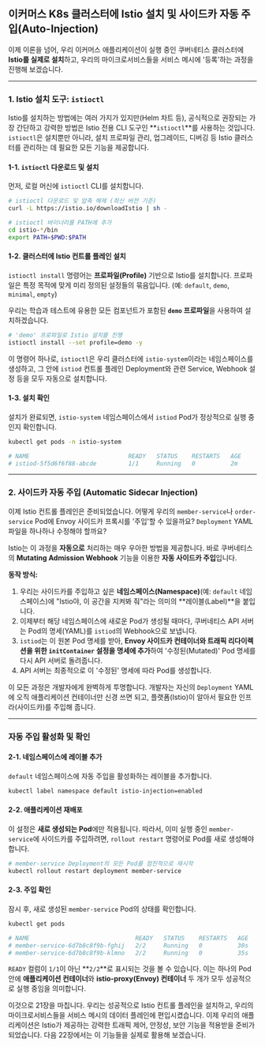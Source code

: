 ## 이커머스 K8s 클러스터에 Istio 설치 및 사이드카 자동 주입(Auto-Injection)

이제 이론을 넘어, 우리 이커머스 애플리케이션이 실행 중인 쿠버네티스 클러스터에 **Istio를 실제로 설치**하고, 우리의 마이크로서비스들을 서비스 메시에 '등록'하는 과정을 진행해 보겠습니다.

-----

### 1\. Istio 설치 도구: `istioctl`

Istio를 설치하는 방법에는 여러 가지가 있지만(Helm 차트 등), 공식적으로 권장되는 가장 간단하고 강력한 방법은 Istio 전용 CLI 도구인 \*\*`istioctl`\*\*를 사용하는 것입니다. `istioctl`은 설치뿐만 아니라, 설치 프로파일 관리, 업그레이드, 디버깅 등 Istio 클러스터를 관리하는 데 필요한 모든 기능을 제공합니다.

#### 1-1. `istioctl` 다운로드 및 설치

먼저, 로컬 머신에 `istioctl` CLI를 설치합니다.

```bash
# istioctl 다운로드 및 압축 해제 (최신 버전 기준)
curl -L https://istio.io/downloadIstio | sh -

# istioctl 바이너리를 PATH에 추가
cd istio-*/bin
export PATH=$PWD:$PATH
```

#### 1-2. 클러스터에 Istio 컨트롤 플레인 설치

`istioctl install` 명령어는 **프로파일(Profile)** 기반으로 Istio를 설치합니다. 프로파일은 특정 목적에 맞게 미리 정의된 설정들의 묶음입니다. (예: `default`, `demo`, `minimal`, `empty`)

우리는 학습과 테스트에 유용한 모든 컴포넌트가 포함된 **`demo` 프로파일**을 사용하여 설치하겠습니다.

```bash
# 'demo' 프로파일로 Istio 설치를 진행
istioctl install --set profile=demo -y
```

이 명령어 하나로, `istioctl`은 우리 클러스터에 `istio-system`이라는 네임스페이스를 생성하고, 그 안에 `istiod` 컨트롤 플레인 Deployment와 관련 Service, Webhook 설정 등을 모두 자동으로 설치합니다.

#### 1-3. 설치 확인

설치가 완료되면, `istio-system` 네임스페이스에서 `istiod` Pod가 정상적으로 실행 중인지 확인합니다.

```bash
kubectl get pods -n istio-system

# NAME                            READY   STATUS    RESTARTS   AGE
# istiod-5f5d6f6f88-abcde         1/1     Running   0          2m
```

-----

### 2\. 사이드카 자동 주입 (Automatic Sidecar Injection)

이제 Istio 컨트롤 플레인은 준비되었습니다. 어떻게 우리의 `member-service`나 `order-service` Pod에 Envoy 사이드카 프록시를 '주입'할 수 있을까요? `Deployment` YAML 파일을 하나하나 수정해야 할까요?

Istio는 이 과정을 **자동으로** 처리하는 매우 우아한 방법을 제공합니다. 바로 쿠버네티스의 **Mutating Admission Webhook** 기능을 이용한 **자동 사이드카 주입**입니다.

**동작 방식:**

1.  우리는 사이드카를 주입하고 싶은 **네임스페이스(Namespace)**(예: `default` 네임스페이스)에 "Istio야, 이 공간을 지켜봐 줘"라는 의미의 \*\*레이블(Label)\*\*을 붙입니다.
2.  이제부터 해당 네임스페이스에 새로운 Pod가 생성될 때마다, 쿠버네티스 API 서버는 Pod의 명세(YAML)를 `istiod`의 Webhook으로 보냅니다.
3.  `istiod`는 이 원본 Pod 명세를 받아, **Envoy 사이드카 컨테이너와 트래픽 리다이렉션을 위한 `initContainer` 설정을 명세에 추가**하여 '수정된(Mutated)' Pod 명세를 다시 API 서버로 돌려줍니다.
4.  API 서버는 최종적으로 이 '수정된' 명세에 따라 Pod를 생성합니다.

이 모든 과정은 개발자에게 완벽하게 투명합니다. 개발자는 자신의 `Deployment` YAML에 오직 애플리케이션 컨테이너만 신경 쓰면 되고, 플랫폼(Istio)이 알아서 필요한 인프라(사이드카)를 주입해 줍니다.

-----

### 자동 주입 활성화 및 확인

#### 2-1. 네임스페이스에 레이블 추가

`default` 네임스페이스에 자동 주입을 활성화하는 레이블을 추가합니다.

```bash
kubectl label namespace default istio-injection=enabled
```

#### 2-2. 애플리케이션 재배포

이 설정은 **새로 생성되는 Pod**에만 적용됩니다. 따라서, 이미 실행 중인 `member-service`에 사이드카를 주입하려면, `rollout restart` 명령어로 Pod를 새로 생성해야 합니다.

```bash
# member-service Deployment의 모든 Pod를 점진적으로 재시작
kubectl rollout restart deployment member-service
```

#### 2-3. 주입 확인

잠시 후, 새로 생성된 `member-service` Pod의 상태를 확인합니다.

```bash
kubectl get pods

# NAME                              READY   STATUS    RESTARTS   AGE
# member-service-6d7b8c8f9b-fghij   2/2     Running   0          30s
# member-service-6d7b8c8f9b-klmno   2/2     Running   0          35s
```

`READY` 컬럼이 `1/1`이 아닌 \*\*`2/2`\*\*로 표시되는 것을 볼 수 있습니다. 이는 하나의 Pod 안에 **애플리케이션 컨테이너**와 **istio-proxy(Envoy) 컨테이너** 두 개가 모두 성공적으로 실행 중임을 의미합니다.

이것으로 21장을 마칩니다. 우리는 성공적으로 Istio 컨트롤 플레인을 설치하고, 우리의 마이크로서비스들을 서비스 메시의 데이터 플레인에 편입시켰습니다. 이제 우리의 애플리케이션은 Istio가 제공하는 강력한 트래픽 제어, 안정성, 보안 기능을 적용받을 준비가 되었습니다. 다음 22장에서는 이 기능들을 실제로 활용해 보겠습니다.